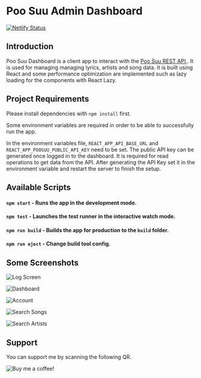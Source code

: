 # Poo Suu Admin Dashboard

[![Netlify Status](https://api.netlify.com/api/v1/badges/db3aefab-b6de-45f7-9a1f-8e728bcfff18/deploy-status)](https://app.netlify.com/sites/poosuu-dashboard/deploys)

## Introduction

Poo Suu Dashboard is a client app to interact with the [Poo Suu REST API ](https://github.com/zer0eXploit/poosuu-api). It is used for managing managing lyrics, artists and song data. It is built using React and some performance optimization are implemented such as lazy loading for the components with React Lazy.

## Project Requirements

Please install dependencies with `npm install` first.

Some environment variables are required in order to be able to successfully run the app.

In the environment variables file, `REACT_APP_API_BASE_URL` and `REACT_APP_POOSUU_PUBLIC_API_KEY` need to be set. The public API key can be generated once logged in to the dashboard. It is required for read operations to get data from the API. After generating the API Key set it in the environment variable and restart the server to finish the setup.

## Available Scripts

#### `npm start` - Runs the app in the development mode.

#### `npm test` - Launches the test runner in the interactive watch mode.

#### `npm run build` - Builds the app for production to the `build` folder.

#### `npm run eject` - Change build tool config.

## Some Screenshots

<p align="left">
   <img src="https://i.ibb.co/9tw8bhs/1.png" alt="Log Screen"/>
</p>
<p align="left">
   <img src="https://i.ibb.co/5jDJdDp/2.png" alt="Dashboard"/>
</p>
<p align="left">
   <img src="https://i.ibb.co/VNB7pK4/3.png" alt="Account"/>
</p>
<p align="left">
   <img src="https://i.ibb.co/dQnZzL7/4.png" alt="Search Songs"/>
</p>
<p align="left">
   <img src="https://i.ibb.co/8Pc8mwH/5.png" alt="Search Artists"/>
</p>


## Support

You can support me by scanning the following QR.

<p align="left">
   <img src="https://bit.ly/3ICIOfv?v=2" alt="Buy me a coffee!"/>
</p>
